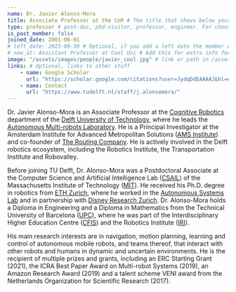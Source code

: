 ```yaml
---
name: Dr. Javier Alonso-Mora
title: Associate Professor at the CoR # The title that shows below your name.
type: professor # post-doc, phd-visitor, professor, engineer. For choosing the right place in the people page
is_past_member: false
joined_date: 2001-06-01
# left_date: 2023-09-30 # Optional, if you add a left date the member will be moved to the past members section
# now_at: Assistant Professor at Cool Uni # Add this for extra info for past members
image: "/assets/images/people/javier_cool.jpg" # link or path in /assets/...
links: # Optional, links to other stuff
    - name: Google Scholar
      url: "https://scholar.google.com/citations?user=JydqDdEAAAAJ&hl=en&inst=6173373803492361994&oi=ao"
    - name: Contact
      url: "https://www.tudelft.nl/staff/j.alonsomora/"
---
```


Dr. Javier Alonso-Mora is an Associate Professor at the [Cognitive Robotics](https://www.tudelft.nl/en/3me/about/departments/cognitive-robotics-cor/) department of the [Delft University of Technology](https://www.tudelft.nl/en/), where he leads the [Autonomous Multi-robots Laboratory](https://www.autonomousrobots.nl/). He is a Principal Investigator at the Amsterdam Institute for Advanced Metropolitan Solutions ([AMS Institute](https://www.ams-institute.org/)) and co-founder of [The Routing Company](https://theroutingcompany.com/). He is actively involved in the Delft robotics ecosystem, including the Robotics Institute, the Transportation Institute and Robovalley.

Before joining TU Delft, Dr. Alonso-Mora was a Postdoctoral Associate at the Computer Science and Artificial Intelligence Lab ([CSAIL](http://www.csail.mit.edu/)) of the Massachusetts Institute of Technology ([MIT](http://web.mit.edu/)). He received his Ph.D. degree in robotics from [ETH Zurich](https://www.ethz.ch/en.html), where he worked in the [Autonomous Systems Lab](http://www.asl.ethz.ch/) and in partnership with [Disney Research Zurich](https://www.disneyresearch.com/research-labs/disney-research-zurich/). Dr. Alonso-Mora holds a Diploma in Engineering and a Diploma in Mathematics from the Technical University of Barcelona ([UPC](https://www.upc.edu/en)), where he was part of the Interdisciplinary Higher Education Centre ([CFIS](http://cfis.upc.edu/en)) and the Robotics Institute ([IRI](https://www.iri.upc.edu/)).

His main research interests are in navigation, motion planning, learning and control of autonomous mobile robots, and teams thereof, that interact with other robots and humans in dynamic and uncertain environments. He is the recipient of multiple prizes and grants, including an ERC Starting Grant (2021), the ICRA Best Paper Award on Multi-robot Systems (2019), an Amazon Research Award (2019) and a talent scheme VENI award from the Netherlands Organization for Scientific Research (2017).
